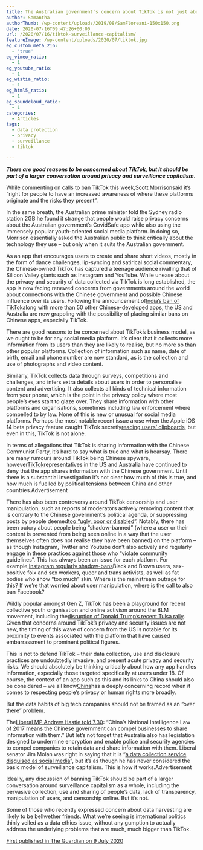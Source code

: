 ```yaml
---
title: The Australian government’s concern about TikTok is not just about data ethics – it’s about politics
author: Samantha
authorThumb: /wp-content/uploads/2019/08/SamFloreani-150x150.png
date: 2020-07-16T09:47:26+00:00
url: /2020/07/16/tiktok-surveillance-capitalism/
featureImage: /wp-content/uploads/2020/07/tiktok.jpg
eg_custom_meta_216:
  - 'true'
eg_vimeo_ratio:
  - 1
eg_youtube_ratio:
  - 1
eg_wistia_ratio:
  - 1
eg_html5_ratio:
  - 1
eg_soundcloud_ratio:
  - 1
categories:
  - Articles
tags:
  - data protection
  - privacy
  - surveillance
  - tiktok

---
```

**_There are good reasons to be concerned about TikTok, but it should be part of a larger conversation around privacy and surveillance capitalism_**.

While commenting on calls to ban TikTok this week,[Scott Morrison][1]said it’s “right for people to have an increased awareness of where these platforms originate and the risks they present”.

In the same breath, the Australian prime minister told the Sydney radio station 2GB he found it strange that people would raise privacy concerns about the Australian government’s CovidSafe app while also using the immensely popular youth-oriented social media platform. In doing so, Morrison essentially asked the Australian public to think critically about the technology they use – but only when it suits the Australian government.

As an app that encourages users to create and share short videos, mostly in the form of dance challenges, lip-syncing and satirical social commentary, the Chinese-owned TikTok has captured a teenage audience rivalling that of Silicon Valley giants such as Instagram and YouTube. While unease about the privacy and security of data collected via TikTok is long established, the app is now facing renewed concerns from governments around the world about connections with the Chinese government and possible Chinese influence over its users. Following the announcement of[India’s ban of TikTok][2]along with more than 50 other Chinese-developed apps, the US and Australia are now grappling with the possibility of placing similar bans on Chinese apps, especially TikTok.

There are good reasons to be concerned about TikTok’s business model, as we ought to be for any social media platform. It’s clear that it collects more information from its users than they are likely to realise, but no more so than other popular platforms. Collection of information such as name, date of birth, email and phone number are now standard, as is the collection and use of photographs and video content.

Similarly, TikTok collects data through surveys, competitions and challenges, and infers extra details about users in order to personalise content and advertising. It also collects all kinds of technical information from your phone, which is the point in the privacy policy where most people’s eyes start to glaze over. They share information with other platforms and organisations, sometimes including law enforcement where compelled to by law. None of this is new or unusual for social media platforms. Perhaps the most notable recent issue arose when the Apple iOS 14 beta privacy feature caught TikTok secretly[reading users’ clipboards][3], but even in this, TikTok is not alone.

In terms of allegations that TikTok is sharing information with the Chinese Communist Party, it’s hard to say what is true and what is hearsay. There are many rumours around TikTok being Chinese spyware, however[TikTok][4]representatives in the US and Australia have continued to deny that the app shares information with the Chinese government. Until there is a substantial investigation it’s not clear how much of this is true, and how much is fuelled by political tensions between China and other countries.Advertisement

There has also been controversy around TikTok censorship and user manipulation, such as reports of moderators actively removing content that is contrary to the Chinese government’s political agenda, or suppressing posts by people deemed[too “ugly, poor or disabled][5]”. Notably, there has been outcry about people being “shadow-banned” (where a user or their content is prevented from being seen online in a way that the user themselves often does not realise they have been banned) on the platform – as though Instagram, Twitter and Youtube don’t also actively and regularly engage in these practices against those who “violate community guidelines”. This has always been an issue for each platform. For example,[Instagram regularly shadow-bans][6]Black and Brown users, sex-positive folx and sex workers, queer and trans activists, as well as fat bodies who show “too much” skin. Where is the mainstream outrage for this? If we’re that worried about user manipulation, where is the call to also ban Facebook?

Wildly popular amongst Gen Z, TikTok has been a playground for recent collective youth organisation and online activism around the BLM movement, including the[disruption of Donald Trump’s recent Tulsa rally][7]. Given that concerns around TikTok’s privacy and security issues are not new, the timing of this wave of concern from the US is notable for its proximity to events associated with the platform that have caused embarrassment to prominent political figures.

This is not to defend TikTok – their data collection, use and disclosure practices are undoubtedly invasive, and present acute privacy and security risks. We should absolutely be thinking critically about how any app handles information, especially those targeted specifically at users under 18. Of course, the context of an app such as this and its links to China should also be considered – we all know[China][8]has a deeply concerning record when it comes to respecting people’s privacy or human rights more broadly.

But the data habits of big tech companies should not be framed as an “over there” problem.

The[Liberal MP Andrew Hastie told 7.30][9]: “China’s National Intelligence Law of 2017 means the Chinese government can compel businesses to share information with them.” But let’s not forget that Australia also has legislation designed to undermine encryption and enable police and security agencies to compel companies to retain data and share information with them. Liberal senator Jim Molan was right in saying that it is “[a data collection service disguised as social media][10]”, but it’s as though he has never considered the basic model of surveillance capitalism. This is how it works.Advertisement

Ideally, any discussion of banning TikTok should be part of a larger conversation around surveillance capitalism as a whole, including the pervasive collection, use and sharing of people’s data, lack of transparency, manipulation of users, and censorship online. But it’s not.

Some of those who recently expressed concern about data harvesting are likely to be bellwether friends. What we’re seeing is international politics thinly veiled as a data ethics issue, without any gumption to actually address the underlying problems that are much, much bigger than TikTok.

[First published in The Guardian on 9 July 2020][11]

 [1]: https://www.theguardian.com/australia-news/scott-morrison
 [2]: https://www.nytimes.com/2020/06/30/technology/india-china-tiktok.html
 [3]: https://www.forbes.com/sites/zakdoffman/2020/06/26/warning-apple-suddenly-catches-tiktok-secretly-spying-on-millions-of-iphone-users/#3ffc0f2a34ef
 [4]: https://www.theguardian.com/technology/tiktok
 [5]: https://www.theguardian.com/technology/2020/mar/17/tiktok-tried-to-filter-out-videos-from-ugly-poor-or-disabled-users
 [6]: https://saltyworld.net/algorithmicbiasreport-2/
 [7]: https://www.nytimes.com/2020/06/21/style/tiktok-trump-rally-tulsa.html
 [8]: https://www.theguardian.com/world/china
 [9]: https://www.abc.net.au/news/2020-02-19/should-we-trust-chinese-owned-tiktok-personal-data/11962086
 [10]: https://www.theguardian.com/technology/2020/jul/06/tiktok-may-be-data-collection-service-disguised-as-social-media-liberal-senator-says
 [11]: https://www.theguardian.com/commentisfree/2020/jul/09/the-australian-governments-concern-about-tiktok-is-not-just-about-data-ethics-its-about-politics